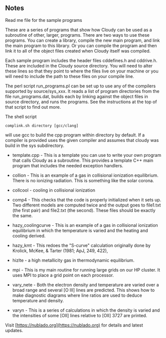 ## Notes

Read me file for the sample programs

These are a series of programs that show how Cloudy can be
used as a subroutine of other, larger, programs.  There are
two ways to use these programs.  You can create a library, compile
the new main program, and link the main program to this library. 
Or you can compile the program and then link it to all of the
object files created when Cloudy itself was compiled. 

Each sample program includes the header files cddefines.h and cddrive.h. 
These are included in the Cloudy source directory.  You will
need to alter these lines so that they point to where the files live
on your machine or you will need to include the path to these files
on your compile line. 

The perl script run_programs.pl can be set up to use any of the compilers
supported by source/sys_xxx.  It reads a list of program directories
from the file run_programs.dat, builds each by linking against the
object files in source directory, and runs the programs.
See the instructions at the top of that script to find out more.

The shell script 
```
complink.sh directory [gcc/clang] 
```
will use gcc to build the cpp program within directory by default.
If a compiler is provided uses the given compiler and assumes that
cloudy was build in the sys subdirectory.

* template.cpp  -  This is a template you can use to write your own
program that calls Cloudy as a subroutine.  This provides a
template C++ main program that includes the needed exception handlers.

* collion  -  This is an example of a gas in collisional ionization
equilibrium.  There is no ionizing radiation.  This is something
like the solar corona.

* collcool - cooling in collisional ionization

* comp4 - This checks that the code is properly initialized when
it sets up.  Two different models are computed twice and the
output goes to file1.txt (the first pair) and file2.txt (the
second).  These files should be exactly the same.

* hazy_coolingcurve - This is an example of a gas in collisional
ionization equilibrium in which the temperature is varied and
the heating and cooling derived. 

* hazy_kmt - This redoes the "S-curve" calculation originally
done by Krolick, McKee, & Tarter (1981; ApJ, 249, 422), 

* hizlte - a high metallicity gas in thermodynamic equilibrium.

* mpi - This is my main routine for running large grids on our HP
cluster.  It uses MPI to place a grid point on each processor.

* vary_nete - Both the electron density and temperature are varied
over a broad range and several [O III] lines are predicted. 
This shows how to make diagnostic diagrams where line ratios
are used to deduce temperature and density.

* varyn - This is a series of calculations in which the density
is varied and the intensities of some [OII] lines relative to
[OII] 3727 are printed. 

Visit [https://nublado.org](https://nublado.org)  for details and
latest updates. 
